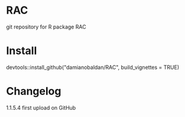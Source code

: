 # RAC
git repository for R package RAC

# Install
devtools::install_github("damianobaldan/RAC", build_vignettes = TRUE)

# Changelog
1.1.5.4 first upload on GitHub
